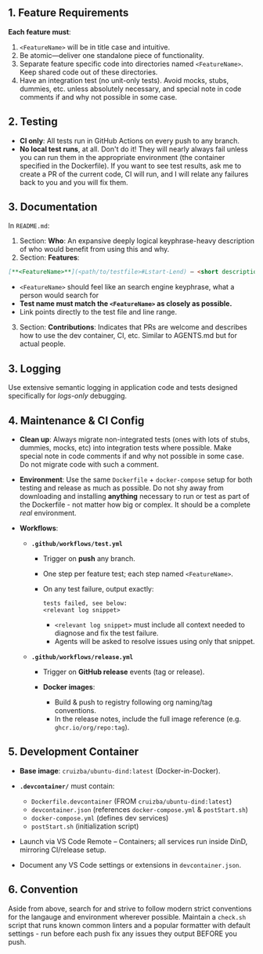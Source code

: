 ## 1. Feature Requirements
**Each feature must**:
  1. `<FeatureName>` will be in title case and intuitive.
  2. Be atomic—deliver one standalone piece of functionality.
  3. Separate feature specific code into directories named `<FeatureName>`. Keep shared code out of these directories.
  4. Have an integration test (no unit-only tests). Avoid mocks, stubs, dummies, etc. unless absolutely necessary, and special note in code comments if and why not possible in some case.

## 2. Testing
- **CI only**: All tests run in GitHub Actions on every push to any branch.  
- **No local test runs**, at all. Don't do it! They will nearly always fail unless you can run them in the appropriate environment (the container specified in the Dockerfile). If you want to see test results, ask me to create a PR of the current code, CI will run, and I will relate any failures back to you and you will fix them.

## 3. Documentation
In `README.md`: 

1. Section: **Who**: An expansive deeply logical keyphrase-heavy description of who would benefit from using this and why.
2. Section: **Features**:
  ```md
  [**<FeatureName>**](<path/to/testfile>#Lstart-Lend) — <short description of how the person described in **Purpose** >
  ````
  * `<FeatureName>` should feel like an search engine keyphrase, what a person would search for
  * **Test name must match the `<FeatureName>` as closely as possible.**
  * Link points directly to the test file and line range.
3. Section: **Contributions**:
  Indicates that PRs are welcome and describes how to use the dev container, CI, etc. Similar to AGENTS.md but for actual people.

## 3. Logging
Use extensive semantic logging in application code and tests designed specifically for *logs-only* debugging. 

## 4. Maintenance & CI Config

* **Clean up**: Always migrate non-integrated tests (ones with lots of stubs, dummies, mocks, etc) into integration tests where possible. Make special note in code comments if and why not possible in some case. Do not migrate code with such a comment.
* **Environment**: Use the same `Dockerfile` + `docker-compose` setup for both testing and release as much as possible. Do not shy away from downloading and installing **anything** necessary to run or test as part of the Dockerfile - not matter how big or complex. It should be a complete *real* environment.
* **Workflows**:

  * **`.github/workflows/test.yml`**

    * Trigger on **push** any branch.
    * One step per feature test; each step named `<FeatureName>`.
    * On any test failure, output exactly:

      ```
      tests failed, see below:
      <relevant log snippet>
      ```

      * `<relevant log snippet>` must include all context needed to diagnose and fix the test failure.
      * Agents will be asked to resolve issues using only that snippet.

  * **`.github/workflows/release.yml`**

    * Trigger on **GitHub release** events (tag or release).
    * **Docker images**:

      * Build & push to registry following org naming/tag conventions.
      * In the release notes, include the full image reference (e.g. `ghcr.io/org/repo:tag`).

## 5. Development Container

* **Base image**: `cruizba/ubuntu-dind:latest` (Docker-in-Docker).
* **`.devcontainer/`** must contain:

  * `Dockerfile.devcontainer` (FROM `cruizba/ubuntu-dind:latest`)
  * `devcontainer.json` (references `docker-compose.yml` & `postStart.sh`)
  * `docker-compose.yml` (defines dev services)
  * `postStart.sh` (initialization script)
* Launch via VS Code Remote – Containers; all services run inside DinD, mirroring CI/release setup.
* Document any VS Code settings or extensions in `devcontainer.json`.

## 6. Convention

Aside from above, search for and strive to follow modern strict conventions for the langauge and environment wherever possible. Maintain a `check.sh` script that runs known common linters and a popular formatter with default settings - run before each push fix any issues they output BEFORE you push.
